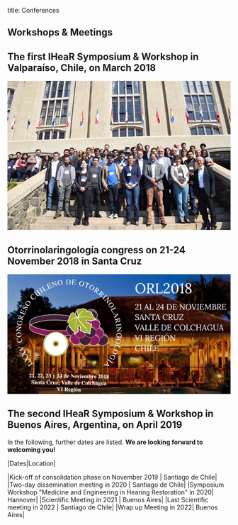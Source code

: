 title: Conferences 

## Workshops & Meetings 

## The first IHeaR Symposium & Workshop in Valparaíso, Chile, on March 2018

![meetingphoto](ihearmeeting.png)

## Otorrinolaringología congress on 21-24 November 2018 in Santa Cruz

![ORL2018](Orl2018.png)

## The second IHeaR Symposium & Workshop in Buenos Aires, Argentina, on April 2019 



In the following, further dates are listed. **We are looking forward to welcoming you!**


|Dates|Location|


|Kick-off of consolidation phase on November 2019 | Santiago de Chile|
|Two-day dissemination meeting in 2020 | Santiago de Chile|
|Symposium Workshop "Medicine and Engineering in Hearing Restoration" in 2020| Hannover|
|Scientific Meeting in 2021 | Buenos Aires|
|Last Scientific meeting in 2022  | Santiago de Chile|
|Wrap up Meeting in 2022| Buenos Aires|
